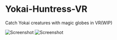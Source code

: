 # Yokai-Huntress-VR

Catch Yokai creatures with magic globes in VR(WIP)

![Screenshot](https://spiderlilystudio.files.wordpress.com/2018/06/vrhuntresstitle.jpg)
![Screenshot](https://i2.wp.com/spiderlilystudio.files.wordpress.com/2018/06/vrhuntressscreenshot.jpg)
